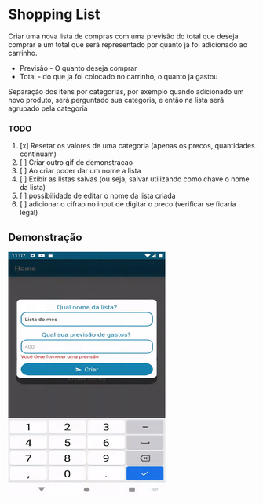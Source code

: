 # Shopping List

Criar uma nova lista de compras com uma previsão do total que deseja comprar
e um total que será representado por quanto ja foi adicionado ao carrinho. 

* Previsão - O quanto deseja comprar
* Total - do que ja foi colocado no carrinho, o quanto ja gastou

Separação dos itens por categorias, por exemplo quando adicionado um novo produto,
será perguntado sua categoria, e então na lista será agrupado pela categoria

### TODO

1. [x] Resetar os valores de uma categoria (apenas os precos, quantidades continuam)
2. [ ] Criar outro gif de demonstracao
3. [ ] Ao criar poder dar um nome a lista
4. [ ] Exibir as listas salvas (ou seja, salvar utilizando como chave o nome da lista)
5. [ ] possibilidade de editar o nome da lista criada
6. [ ] adicionar o cifrao no input de digitar o preco (verificar se ficaria legal)

## Demonstração
<img src="demo.gif" width="320" height="500" />
